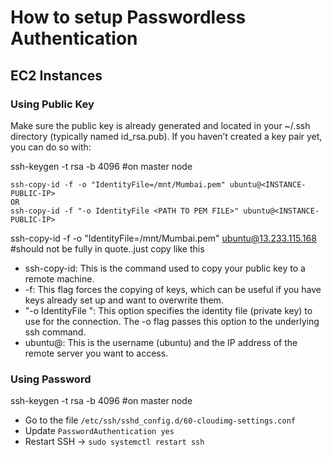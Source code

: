 # How to setup Passwordless Authentication

## EC2 Instances

### Using Public Key
Make sure the public key is already generated and located in your ~/.ssh directory (typically named id_rsa.pub). If you haven’t created a key pair yet, you can do so with:

ssh-keygen -t rsa -b 4096   #on master node
```
ssh-copy-id -f -o "IdentityFile=/mnt/Mumbai.pem" ubuntu@<INSTANCE-PUBLIC-IP>
OR
ssh-copy-id -f "-o IdentityFile <PATH TO PEM FILE>" ubuntu@<INSTANCE-PUBLIC-IP>
```
ssh-copy-id -f -o "IdentityFile=/mnt/Mumbai.pem" ubuntu@13.233.115.168   #should not be fully in quote..just copy like this
- ssh-copy-id: This is the command used to copy your public key to a remote machine.
- -f: This flag forces the copying of keys, which can be useful if you have keys already set up and want to overwrite them.
- "-o IdentityFile <PATH TO PEM FILE>": This option specifies the identity file (private key) to use for the connection. The -o flag passes this option to the underlying ssh command.
- ubuntu@<INSTANCE-IP>: This is the username (ubuntu) and the IP address of the remote server you want to access.

### Using Password 
  ssh-keygen -t rsa -b 4096  #on master node
- Go to the file `/etc/ssh/sshd_config.d/60-cloudimg-settings.conf`
- Update `PasswordAuthentication yes`
- Restart SSH -> `sudo systemctl restart ssh`

